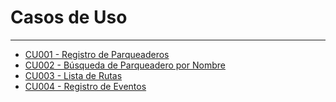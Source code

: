 # Casos de Uso
---

* [CU001 - Registro de Parqueaderos](CU001-registrar-parqueadero.md)
* [CU002 - Búsqueda de Parqueadero por Nombre](CU002-buscar-nombre.md)
* [CU003 - Lista de Rutas](CU003-listar-rutas.md)
* [CU004 - Registro de Eventos](CU004-registrar-evento.md)
